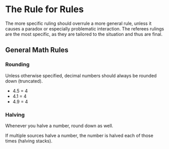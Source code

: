 # The Rule for Rules

The more specific ruling should overrule a more general rule, unless it causes a paradox or especially problematic interaction. The referees rulings are the most specific, as they are tailored to the situation and thus are final.

## General Math Rules
### Rounding
Unless otherwise specified, decimal numbers should always be rounded down (truncated). 
- 4.5 = 4
- 4.1 = 4
- 4.9 = 4
### Halving
Whenever you halve a number, round down as well.

If multiple sources halve a number, the number is halved each of those times (halving stacks).